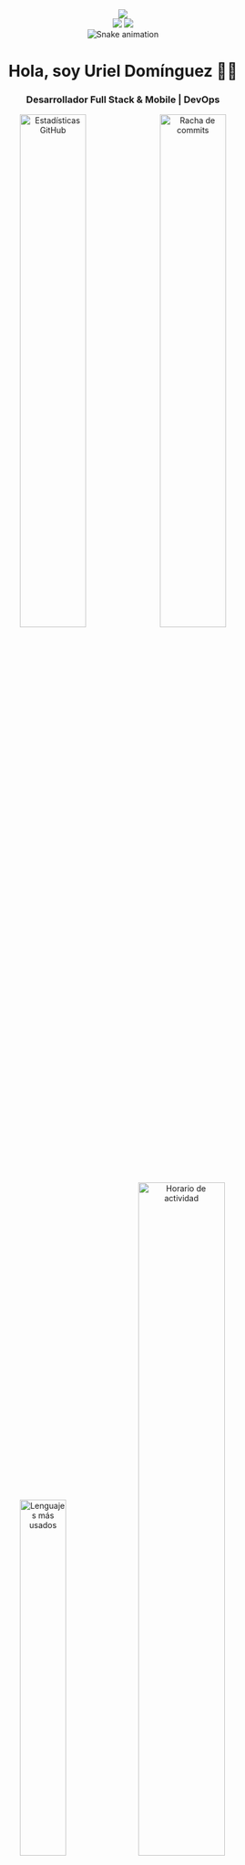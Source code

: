 <div align="center">
  <img src="https://readme-typing-svg.demolab.com?font=Fira+Code&weight=600&size=28&duration=4000&pause=1000&color=00C4FF&center=true&vCenter=true&width=600&lines=Hola%2C+soy+Uriel+Domínguez;Desarrollador+Full+Stack;Especialista+en+Mobile;Entusiasta+DevOps" />
</div>

<div align="center">
  <img src="https://komarev.com/ghpvc/?username=urieldomingezm&label=Profile+Views&color=00C4FF&style=flat" />
  <a href="https://github.com/urieldomingezm?tab=followers">
    <img src="https://img.shields.io/github/followers/urieldomingezm?label=Followers&style=social">
  </a>
</div>

<div align="center">
  <img src="https://raw.githubusercontent.com/urieldomingezm/urieldomingezm/output/github-contribution-grid-snake-dark.svg" alt="Snake animation" />
</div>

<h1 align="center">Hola, soy Uriel Domínguez 👨‍💻</h1>
<h3 align="center">Desarrollador Full Stack & Mobile | DevOps</h3>

<!-- Estadísticas principales -->
<div align="center">
  <img src="https://github-readme-stats.vercel.app/api?username=urieldomingezm&show_icons=true&theme=radical&hide_border=true&bg_color=0D1117&title_color=00C4FF&icon_color=00C4FF&text_color=FFFFFF" alt="Estadísticas GitHub" width="48%"/>
  <img src="https://github-readme-streak-stats.herokuapp.com/?user=urieldomingezm&theme=radical&hide_border=true&background=0D1117&stroke=00C4FF&ring=00C4FF&fire=00C4FF&currStreakNum=FFFFFF&sideNums=FFFFFF&currStreakLabel=FFFFFF&sideLabels=FFFFFF&dates=FFFFFF" alt="Racha de commits" width="48%"/>
</div>

<!-- Estadísticas de lenguajes -->
<div align="center">
  <img src="https://github-readme-stats.vercel.app/api/top-langs/?username=urieldomingezm&layout=compact&theme=radical&hide_border=true&bg_color=0D1117&title_color=00C4FF&text_color=FFFFFF" alt="Lenguajes más usados" width="40%"/>
  <img src="https://github-profile-summary-cards.vercel.app/api/cards/productive-time?username=urieldomingezm&theme=radical&utcOffset=-5" alt="Horario de actividad" width="55%"/>
</div>

## 🚀 Tecnologías y Habilidades

### Lenguajes
<p>
  <img src="https://img.shields.io/badge/PHP-777BB3?style=for-the-badge&logo=php&logoColor=white"/>
  <img src="https://img.shields.io/badge/React-61DAFB?style=for-the-badge&logo=react&logoColor=black"/>
  <img src="https://img.shields.io/badge/React_Native-61DAFB?style=for-the-badge&logo=react&logoColor=black"/>
  <img src="https://img.shields.io/badge/Python-3776AB?style=for-the-badge&logo=python&logoColor=white"/>
  <img src="https://img.shields.io/badge/Ruby-CC342D?style=for-the-badge&logo=ruby&logoColor=white"/>
  <img src="https://img.shields.io/badge/HTML5-E34F26?style=for-the-badge&logo=html5&logoColor=white"/>
  <img src="https://img.shields.io/badge/CSS3-1572B6?style=for-the-badge&logo=css3&logoColor=white"/>
  <img src="https://img.shields.io/badge/JavaScript-F7DF1E?style=for-the-badge&logo=javascript&logoColor=black"/>
  <img src="https://img.shields.io/badge/Node.js-339933?style=for-the-badge&logo=node.js&logoColor=white"/>
  <img src="https://img.shields.io/badge/C%23-512BD4?style=for-the-badge&logo=c-sharp&logoColor=white"/>
  <img src="https://img.shields.io/badge/C++-00599C?style=for-the-badge&logo=c%2B%2B&logoColor=white"/>
  <img src="https://img.shields.io/badge/TypeScript-3178C6?style=for-the-badge&logo=typescript&logoColor=white"/>
</p>

### 📱 Desarrollo Móvil
<p>
  <img src="https://img.shields.io/badge/React_Native-61DAFB?style=for-the-badge&logo=react&logoColor=black" alt="React Native"/>
  <img src="https://img.shields.io/badge/Flutter-02569B?style=for-the-badge&logo=flutter&logoColor=white" alt="Flutter"/>
  <img src="https://img.shields.io/badge/FlutterFlow-02569B?style=for-the-badge&logo=flutter&logoColor=white" alt="FlutterFlow"/>
  <img src="https://img.shields.io/badge/Xamarin-3498DB?style=for-the-badge&logo=xamarin&logoColor=white" alt="Xamarin"/>
  <img src="https://img.shields.io/badge/Ionic-3880FF?style=for-the-badge&logo=ionic&logoColor=white" alt="Ionic"/>
  <img src="https://img.shields.io/badge/Expo-000020?style=for-the-badge&logo=expo&logoColor=white" alt="Expo"/>
</p>

### 🌐 Desarrollo Web
<p>
  <img src="https://img.shields.io/badge/Next.js-000000?style=for-the-badge&logo=nextdotjs&logoColor=white" alt="Next.js"/>
  <img src="https://img.shields.io/badge/Nuxt.js-00DC82?style=for-the-badge&logo=nuxtdotjs&logoColor=white" alt="Nuxt.js"/>
  <img src="https://img.shields.io/badge/Astro-FF5D01?style=for-the-badge&logo=astro&logoColor=white" alt="Astro"/>
  <img src="https://img.shields.io/badge/Remix-000000?style=for-the-badge&logo=remix&logoColor=white" alt="Remix"/>
  <img src="https://img.shields.io/badge/Ruby_on_Rails-CC0000?style=for-the-badge&logo=rubyonrails&logoColor=white"/>
  <img src="https://img.shields.io/badge/Flask-000000?style=for-the-badge&logo=flask&logoColor=white"/>
  <img src="https://img.shields.io/badge/Django-092E20?style=for-the-badge&logo=django&logoColor=white"/>
  <img src="https://img.shields.io/badge/Laravel-FF2D20?style=for-the-badge&logo=laravel&logoColor=white"/>
  <img src="https://img.shields.io/badge/Yii2-F68A1F?style=for-the-badge&logo=yii&logoColor=white"/>
  <img src="https://img.shields.io/badge/Angular-DD0031?style=for-the-badge&logo=angular&logoColor=white"/>
  <img src="https://img.shields.io/badge/Vue.js-4FC08D?style=for-the-badge&logo=vue.js&logoColor=white"/>
  <img src="https://img.shields.io/badge/ASP.NET_Core-512BD4?style=for-the-badge&logo=dotnet&logoColor=white"/>
  <img src="https://img.shields.io/badge/Tailwind_CSS-007ACC?style=for-the-badge&logo=tailwindcss&logoColor=white"/>
  <img src="https://img.shields.io/badge/Bootstrap-7952B3?style=for-the-badge&logo=bootstrap&logoColor=white"/>
  <img src="https://img.shields.io/badge/Material_Angular-757DE8?style=for-the-badge&logo=angular&logoColor=white"/>
</p>

### 🛠 Herramientas No-Code/Low-Code
<p>
  <img src="https://img.shields.io/badge/Microsoft_Power_Apps-742774?style=for-the-badge&logo=microsoft-powerapps&logoColor=white" alt="Power Apps"/>
  <img src="https://img.shields.io/badge/Bubble-000000?style=for-the-badge&logo=bubble&logoColor=white" alt="Bubble"/>
  <img src="https://img.shields.io/badge/Webflow-4353FF?style=for-the-badge&logo=webflow&logoColor=white" alt="Webflow"/>
</p>

### ☁️ Cloud & DevOps
<p>
  <img src="https://img.shields.io/badge/Docker-2496ED?style=for-the-badge&logo=docker&logoColor=white"/>
  <img src="https://img.shields.io/badge/Kubernetes-326CE5?style=for-the-badge&logo=kubernetes&logoColor=white"/>
  <img src="https://img.shields.io/badge/AWS-FF9900?style=for-the-badge&logo=amazonaws&logoColor=black"/>
  <img src="https://img.shields.io/badge/Azure-0083FF?style=for-the-badge&logo=microsoftazure&logoColor=white"/>
  <img src="https://img.shields.io/badge/GitHub_Actions-FF6C37?style=for-the-badge&logo=githubactions&logoColor=white"/>
  <img src="https://img.shields.io/badge/Azure_DevOps-0078D7?style=for-the-badge&logo=azure-devops&logoColor=white" alt="Azure DevOps"/>
  <img src="https://img.shields.io/badge/Google_Cloud-4285F4?style=for-the-badge&logo=google-cloud&logoColor=white" alt="Google Cloud"/>
  <img src="https://img.shields.io/badge/Vercel-000000?style=for-the-badge&logo=vercel&logoColor=white" alt="Vercel"/>
  <img src="https://img.shields.io/badge/Netlify-00C7B7?style=for-the-badge&logo=netlify&logoColor=white" alt="Netlify"/>
</p>

### Sistemas Operativos
<p>
  <img src="https://img.shields.io/badge/macOS-000000?style=for-the-badge&logo=apple&logoColor=white"/>
  <img src="https://img.shields.io/badge/Windows-0078D6?style=for-the-badge&logo=windows&logoColor=white"/>
  <img src="https://img.shields.io/badge/Ubuntu-E95420?style=for-the-badge&logo=ubuntu&logoColor=white"/>
  <img src="https://img.shields.io/badge/Linux-3A3D42?style=for-the-badge&logo=linux&logoColor=white"/>
  <img src="https://img.shields.io/badge/Solaris-FF6600?style=for-the-badge&logo=oracle&logoColor=white"/>
</p>

## 📊 Estadísticas Adicionales

<div align="center">
  <img src="https://github-profile-summary-cards.vercel.app/api/cards/repos-per-language?username=urieldomingezm&theme=radical" width="32%"/>
  <img src="https://github-profile-summary-cards.vercel.app/api/cards/most-commit-language?username=urieldomingezm&theme=radical" width="32%"/>
  <img src="https://github-profile-summary-cards.vercel.app/api/cards/stats?username=urieldomingezm&theme=radical" width="32%"/>
</div>

## 📫 Contacto

<div align="center">
  <a href="https://linkedin.com/in/tuperfil" target="_blank">
    <img src="https://img.shields.io/badge/LinkedIn-0077B5?style=for-the-badge&logo=linkedin&logoColor=white" alt="LinkedIn"/>
  </a>
  <a href="https://twitter.com/tuperfil" target="_blank">
    <img src="https://img.shields.io/badge/Twitter-1DA1F2?style=for-the-badge&logo=twitter&logoColor=white" alt="Twitter"/>
  </a>
  <a href="mailto:tuemail@example.com">
    <img src="https://img.shields.io/badge/Email-D44638?style=for-the-badge&logo=gmail&logoColor=white" alt="Email"/>
  </a>
  <a href="https://urieldomingezm.github.io" target="_blank">
    <img src="https://img.shields.io/badge/Portfolio-FF5722?style=for-the-badge&logo=about.me&logoColor=white" alt="Portfolio"/>
  </a>
</div>

<div align="center">
  <img src="https://quotes-github-readme.vercel.app/api?type=horizontal&theme=radical" alt="Quote aleatorio"/>
</div>
